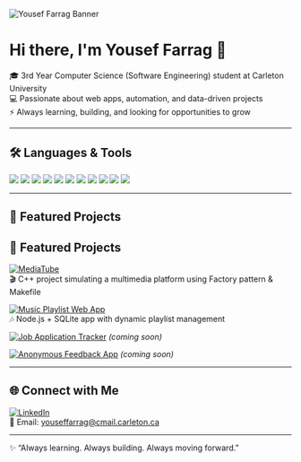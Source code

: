 ![Yousef Farrag Banner](https://img.shields.io/badge/Yousef%20Farrag-CS%20Student%20%7C%20Software%20Engineering%20@%20Carleton-blueviolet?style=for-the-badge&logo=github&logoColor=white)

# Hi there, I'm Yousef Farrag 👋  

🎓 3rd Year Computer Science (Software Engineering) student at Carleton University  
💻 Passionate about web apps, automation, and data-driven projects  
⚡ Always learning, building, and looking for opportunities to grow  

---

## 🛠️ Languages & Tools  
<img src="https://img.shields.io/badge/Python-3776AB?logo=python&logoColor=white&style=for-the-badge" /> 
<img src="https://img.shields.io/badge/Java-007396?logo=java&logoColor=white&style=for-the-badge" /> 
<img src="https://img.shields.io/badge/C-00599C?logo=c&logoColor=white&style=for-the-badge" /> 
<img src="https://img.shields.io/badge/C++-00599C?logo=cplusplus&logoColor=white&style=for-the-badge" /> 
<img src="https://img.shields.io/badge/JavaScript-F7DF1E?logo=javascript&logoColor=black&style=for-the-badge" /> 
<img src="https://img.shields.io/badge/Node.js-339933?logo=node.js&logoColor=white&style=for-the-badge" /> 
<img src="https://img.shields.io/badge/SQLite-003B57?logo=sqlite&logoColor=white&style=for-the-badge" /> 
<img src="https://img.shields.io/badge/HTML-E34F26?logo=html5&logoColor=white&style=for-the-badge" /> 
<img src="https://img.shields.io/badge/CSS-1572B6?logo=css3&logoColor=white&style=for-the-badge" /> 
<img src="https://img.shields.io/badge/Git-F05032?logo=git&logoColor=white&style=for-the-badge" /> 
<img src="https://img.shields.io/badge/Linux-FCC624?logo=linux&logoColor=black&style=for-the-badge" />  

---

## 📌 Featured Projects  
## 📌 Featured Projects  

[![MediaTube](https://img.shields.io/badge/MediaTube-C++%20OOP%20Multimedia%20Platform-blue?style=for-the-badge&logo=c%2B%2B)](https://github.com/Yfarrag/MediaTube)  
🎬 C++ project simulating a multimedia platform using Factory pattern & Makefile  

[![Music Playlist Web App](https://img.shields.io/badge/Music%20Playlist%20App-Node.js%20%7C%20SQLite-green?style=for-the-badge&logo=node.js)](https://github.com/Yfarrag/Music-Playlist-App)  
🎶 Node.js + SQLite app with dynamic playlist management  

[![Job Application Tracker](https://img.shields.io/badge/Job%20Application%20Tracker-Django%20%7C%20SQLite-orange?style=for-the-badge&logo=django)](https://github.com/Yfarrag/Job-Application-Tracker) *(coming soon)*  

[![Anonymous Feedback App](https://img.shields.io/badge/Anonymous%20Feedback%20App-Angular%20%7C%20Node.js-red?style=for-the-badge&logo=angular)](https://github.com/Yfarrag/Anon-Feedback) *(coming soon)*  

---

## 🌐 Connect with Me  
[![LinkedIn](https://img.shields.io/badge/-LinkedIn-0077B5?logo=linkedin&logoColor=white&style=for-the-badge)](https://www.linkedin.com/in/yfarrag/)  
📧 Email: youseffarrag@cmail.carleton.ca  

---

✨ “Always learning. Always building. Always moving forward.”  
